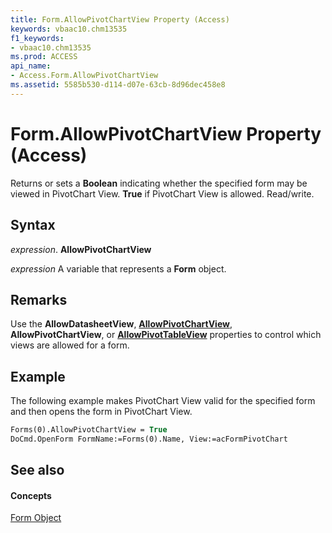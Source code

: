 ```yaml
---
title: Form.AllowPivotChartView Property (Access)
keywords: vbaac10.chm13535
f1_keywords:
- vbaac10.chm13535
ms.prod: ACCESS
api_name:
- Access.Form.AllowPivotChartView
ms.assetid: 5585b530-d114-d07e-63cb-8d96dec458e8
---
```



# Form.AllowPivotChartView Property (Access)

Returns or sets a  **Boolean** indicating whether the specified form may be viewed in PivotChart View. **True** if PivotChart View is allowed. Read/write.


## Syntax

 _expression_. **AllowPivotChartView**

 _expression_ A variable that represents a **Form** object.


## Remarks

Use the  **AllowDatasheetView**, **[AllowPivotChartView](form-allowpivotchartview-property-access.md)**, **AllowPivotChartView**, or **[AllowPivotTableView](form-allowpivottableview-property-access.md)** properties to control which views are allowed for a form.


## Example

The following example makes PivotChart View valid for the specified form and then opens the form in PivotChart View.


```vb
Forms(0).AllowPivotChartView = True 
DoCmd.OpenForm FormName:=Forms(0).Name, View:=acFormPivotChart 

```


## See also


#### Concepts


[Form Object](form-object-access.md)

